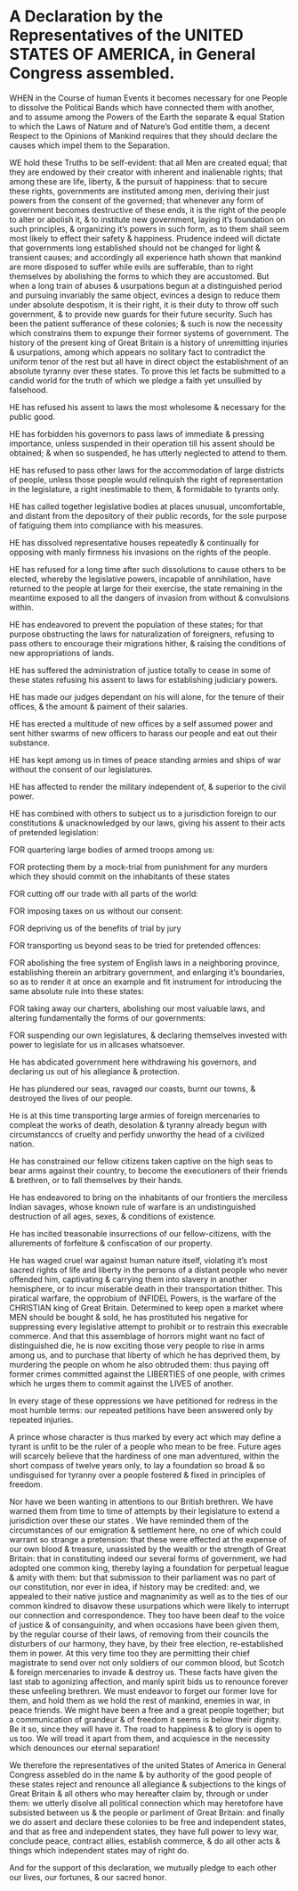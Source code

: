 # A Declaration by the Representatives of the UNITED STATES OF AMERICA, in General Congress assembled.

WHEN in the Course of human Events it becomes necessary for one People to dissolve the Political Bands which have connected them with another, and to assume among the Powers of the Earth the separate & equal Station to which the Laws of Nature and of Nature’s God entitle them, a decent Respect to the Opinions of Mankind requires that they should declare the causes which impel them to the Separation.

WE hold these Truths to be self-evident: that all Men are created equal; that they are endowed by their creator with inherent and  inalienable rights; that among these are life, liberty, & the pursuit of happiness: that to secure these rights, governments are instituted among men, deriving their just powers from the consent of the governed; that whenever any form of government becomes destructive of these ends, it is the right of the people to alter or abolish it, & to institute new government, laying it’s foundation on such principles, & organizing it’s powers in such form, as to them shall seem most likely to effect their safety & happiness. Prudence indeed will dictate that governments long established should not be changed for light & transient causes; and accordingly all experience hath shown that mankind are more disposed to suffer while evils are sufferable, than to right themselves by abolishing the forms to which they are accustomed. But when a long train of abuses & usurpations begun at a distinguished period and pursuing invariably the same object, evinces a design to reduce them under absolute despotism, it is their right, it is their duty to throw off such government, & to provide new guards for their future security. Such has been the patient sufferance of these colonies; & such is now the necessity which constrains them to expunge their former systems of government. The history of the present king of Great Britain is a history of unremitting injuries & usurpations, among which appears no solitary fact to contradict the uniform tenor of the rest but all have in direct object the establishment of an absolute tyranny over these states. To prove this let facts be submitted to a candid world for the truth of which we pledge a faith yet unsullied by falsehood.

HE has refused his assent to laws the most wholesome & necessary for the public good.

HE has forbidden his governors to pass laws of immediate & pressing importance, unless suspended in their operation till his assent should be obtained; & when so suspended, he has utterly neglected to attend to them.

HE has refused to pass other laws for the accommodation of large districts of people, unless those people would relinquish the right of representation in the legislature, a right inestimable to them, & formidable to tyrants only.

HE has called together legislative bodies at places unusual, uncomfortable, and distant from the depository of their public records, for the sole purpose of fatiguing them into compliance with his measures.

HE has dissolved representative houses repeatedly & continually for opposing with manly firmness his invasions on the rights of the people.

HE has refused for a long time after such dissolutions to cause others to be elected, whereby the legislative powers, incapable of annihilation, have returned to the people at large for their exercise, the state remaining in the meantime exposed to all the dangers of invasion from without & convulsions within.

HE has endeavored to prevent the population of these states; for that purpose obstructing the laws for naturalization of foreigners, refusing to pass others to encourage their migrations hither, & raising the conditions of new appropriations of lands.

HE has suffered the administration of justice totally to cease in some of these states refusing his assent to laws for establishing judiciary powers.

HE has made our judges dependant on his will alone, for the tenure of their offices, & the amount & paiment of their salaries.

HE has erected a multitude of new offices by a self assumed power and sent hither swarms of new officers to harass our people and eat out their substance.

HE has kept among us in times of peace standing armies and ships of war without the consent of our legislatures.

HE has affected to render the military independent of, & superior to the civil power.

HE has combined with others to subject us to a jurisdiction foreign to our constitutions & unacknowledged by our laws, giving his assent to their acts of pretended legislation:

FOR quartering large bodies of armed troops among us:

FOR protecting them by a mock-trial from punishment for any murders which they should commit on the inhabitants of these states

FOR cutting off our trade with all parts of the world:

FOR imposing taxes on us without our consent:

FOR depriving us of the benefits of trial by jury

FOR transporting us beyond seas to be tried for pretended offences:

FOR abolishing the free system of English laws in a neighboring province, establishing therein an arbitrary government, and enlarging it’s boundaries, so as to render it at once an example and fit instrument for introducing the same absolute rule into these states:

FOR taking away our charters, abolishing our most valuable laws, and altering fundamentally the forms of our governments:

FOR suspending our own legislatures, & declaring themselves invested with power to legislate for us in allcases whatsoever.

He has abdicated government here withdrawing his governors, and declaring us out of his allegiance & protection.

He has plundered our seas, ravaged our coasts, burnt our towns, & destroyed the lives of our people.

He is at this time transporting large armies of foreign mercenaries to compleat the works of death, desolation & tyranny already begun with circumstanccs of cruelty and perfidy unworthy the head of a civilized nation.

He has constrained our fellow citizens taken captive on the high seas to bear arms against their country, to become the executioners of their friends & brethren, or to fall themselves by their hands.

He has endeavored to bring on the inhabitants of our frontiers the merciless Indian savages, whose known rule of warfare is an undistinguished destruction of all ages, sexes, & conditions of existence.

He has incited treasonable insurrections of our fellow-citizens, with the allurements of forfeiture & confiscation of our property.

He has waged cruel war against human nature itself, violating it’s most sacred rights of life and liberty in the persons of a distant people who never offended him, captivating & carrying them into slavery in another hemisphere, or to incur miserable death in their transportation thither. This piratical warfare, the opprobium of INFIDEL Powers, is the warfare of the CHRISTIAN king of Great Britain. Determined to keep open a market where MEN should be bought & sold, he has prostituted his negative for suppressing every legislative attempt to prohibit or to restrain this execrable commerce. And that this assemblage of horrors might want no fact of distinguished die, he is now exciting those very people to rise in arms among us, and to purchase that liberty of which he has deprived them, by murdering the people on whom he also obtruded them: thus paying off former crimes committed against the LIBERTIES of one people, with crimes which he urges them to commit against the LIVES of another.

In every stage of these oppressions we have petitioned for redress in the most humble terms: our repeated petitions have been answered only by repeated injuries.

A prince whose character is thus marked by every act which may define a tyrant is unfit to be the ruler of a people who mean to be free. Future ages will scarcely believe that the hardiness of one man adventured, within the short compass of twelve years only, to lay a foundation so broad & so undisguised for tyranny over a people fostered & fixed in principles of freedom.

Nor have we been wanting in attentions to our British brethren. We have warned them from time to time of attempts by their legislature to extend a jurisdiction over these our states . We have reminded them of the circumstances of our emigration & settlement here, no one of which could warrant so strange a pretension: that these were effected at the expense of our own blood & treasure, unassisted by the wealth or the strength of Great Britain: that in constituting indeed our several forms of government, we had adopted one common king, thereby laying a foundation for perpetual league & amity with them: but that submission to their parliament was no part of our constitution, nor ever in idea, if history may be credited: and, we  appealed to their native justice and magnanimity  as well as to the ties of our common kindred to disavow these usurpations which were likely to  interrupt our connection and correspondence. They too have been deaf to the voice of justice & of consanguinity, and when occasions have been given them, by the regular course of their laws, of removing from their councils the disturbers of our harmony, they have, by their free election, re-established them in power. At this very time too they are permitting their chief magistrate to send over not only soldiers of our common blood, but Scotch & foreign mercenaries to invade & destroy us. These facts have given the last stab to agonizing affection, and manly spirit bids us to renounce forever these unfeeling brethren. We must endeavor to forget our former love for them, and hold them as we hold the rest of mankind, enemies in war, in peace friends. We might have been a free and a great people together; but a communication of grandeur & of freedom it seems is below their dignity. Be it so, since they will have it. The road to happiness & to glory is open to us too. We will tread it apart from them, and  acquiesce in the necessity which denounces our eternal separation! 

We therefore the representatives of the united States of America in General Congress assebled  do in the name & by authority of the good people of these states  reject and renounce all allegiance & subjections to the kings of Great Britain & all others who may hereafter claim by, through or under them: we utterly disolve all political connection which may heretofore have subsisted between us & the people or parliment of Great Britain: and finally we do assert and declare these colonies to be free and independent states,  and that as free and independent states, they have full power to levy war, conclude peace, contract allies, establish commerce, & do all other acts & things which independent states may of right do.

And for the support of this declaration,  we mutually pledge to each other our lives, our fortunes, & our sacred honor.
